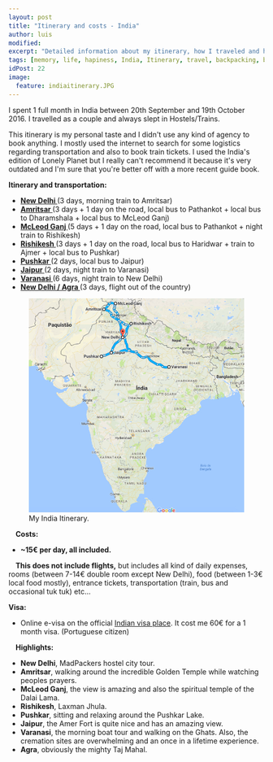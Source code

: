 ```yaml
---
layout: post
title: "Itinerary and costs - India"
author: luis
modified:
excerpt: "Detailed information about my itinerary, how I traveled and how much I spent in 1 month in northern India."
tags: [memory, life, hapiness, India, Itinerary, travel, backpacking, budget, asia]
idPost: 22
image:
  feature: indiaitinerary.JPG
---
```


I spent 1 full month in India between 20th September and 19th October 2016. I travelled as a couple and always slept in Hostels/Trains.

This itinerary is my personal taste and I didn't use any kind of agency to book anything. I mostly used the internet to search for some logistics regarding transportation and also to book train tickets. I used the India's edition of Lonely Planet but I really can't recommend it because it's very outdated and I'm sure that you're better off with a more recent guide book.

<b><highlight>Itinerary and transportation:</highlight></b>

<ul>
<li><b><a href="{{site.url}}/Delhi" target="_blank">New Delhi </a></b>(3 days, morning train to Amritsar)</li>
<li><b><a href="{{site.url}}/Amritsar" target="_blank">Amritsar </a></b>(3 days + 1 day on the road, local bus to Pathankot + local bus to Dharamshala + local bus to McLeod Ganj)</li>
<li><b><a href="{{site.url}}/McLeodGanj" target="_blank">McLeod Ganj </a></b>(5 days + 1 day on the road, local bus to Pathankot + night train to Rishikesh)</li>
<li><b><a href="{{site.url}}/Rishikesh" target="_blank">Rishikesh </a></b>(3 days + 1 day on the road, local bus to Haridwar + train to Ajmer + local bus to Pushkar)</li>
<li><b><a href="{{site.url}}/Pushkar" target="_blank">Pushkar </a></b>(2 days, local bus to Jaipur)</li>
<li><b><a href="{{site.url}}/Jaipur" target="_blank">Jaipur </a></b>(2 days, night train to Varanasi)</li>
<li><b><a href="{{site.url}}/Varanasi" target="_blank">Varanasi </a></b>(6 days, night train to New Delhi)</li>
<li><b><a href="{{site.url}}/Agra" target="_blank">New Delhi / Agra </a></b>(3 days, flight out of the country)</li>
</ul>

<figure>
	<a href="../images/itinerary/indiaitinerary.JPG"><img src="../images/itinerary/indiaitinerary.JPG"></a>
	<figcaption>My India Itinerary.</figcaption>
</figure>

<b><highlight>&emsp;Costs:</highlight></b>
<ul>
<li><b>~15€ per day, all included.</b></li>
</ul>
&emsp;<b>This does not include flights,</b> but includes all kind of daily expenses, rooms (between 7-14€ double room except New Delhi), food (between 1-3€ local food mostly), entrance tickets, transportation (train, bus and occasional tuk tuk) etc...

<b><highlight>Visa:</highlight></b>
<ul>
<li>Online e-visa on the official <a href="https://indianvisaonline.gov.in/evisa/" target="_blank">Indian visa place</a>. It cost me 60€ for a 1 month visa. (Portuguese citizen)</li>
</ul>

<b><highlight>&emsp;Highlights:</highlight></b>
<ul>
<li><b>New Delhi</b>, MadPackers hostel city tour.</li>
<li><b>Amritsar</b>, walking around the incredible Golden Temple while watching peoples prayers.</li>
<li><b>McLeod Ganj</b>, the view is amazing and also the spiritual temple of the Dalai Lama.</li>
<li><b>Rishikesh</b>, Laxman Jhula.</li>
<li><b>Pushkar</b>, sitting and relaxing around the Pushkar Lake.</li>
<li><b>Jaipur</b>, the Amer Fort is quite nice and has an amazing view.</li>
<li><b>Varanasi</b>, the morning boat tour and walking on the Ghats. Also, the cremation sites are overwhelming and an once in a lifetime experience.</li>
<li><b>Agra</b>, obviously the mighty Taj Mahal.</li>
</ul>